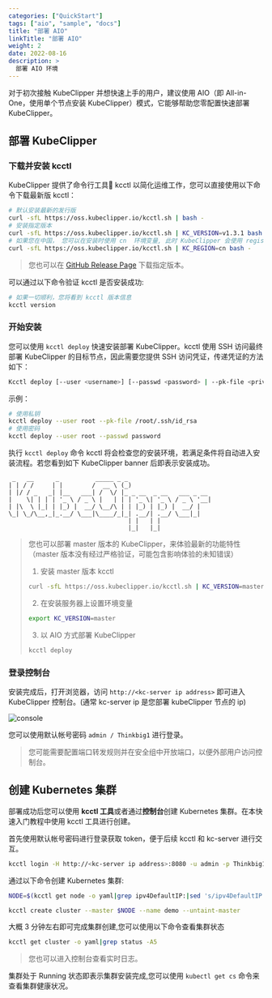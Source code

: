 ```yaml
---
categories: ["QuickStart"]
tags: ["aio", "sample", "docs"]
title: "部署 AIO"
linkTitle: "部署 AIO"
weight: 2
date: 2022-08-16
description: >
  部署 AIO 环境
---
```


对于初次接触 KubeClipper 并想快速上手的用户，建议使用 AIO（即 All-in-One，使用单个节点安装 KubeClipper）模式，它能够帮助您零配置快速部署 KubeClipper。


## 部署 KubeClipper

### 下载并安装 kcctl

KubeClipper 提供了命令行工具🔧 kcctl 以简化运维工作，您可以直接使用以下命令下载最新版 kcctl：

```bash
# 默认安装最新的发行版
curl -sfL https://oss.kubeclipper.io/kcctl.sh | bash -
# 安装指定版本
curl -sfL https://oss.kubeclipper.io/kcctl.sh | KC_VERSION=v1.3.1 bash -
# 如果您在中国， 您可以在安装时使用 cn  环境变量, 此时 KubeClipper 会使用 registry.aliyuncs.com/google_containers 代替 k8s.gcr.io
curl -sfL https://oss.kubeclipper.io/kcctl.sh | KC_REGION=cn bash -
```

> 您也可以在 [GitHub Release Page](https://github.com/kubeclipper/kubeclipper/releases) 下载指定版本。

可以通过以下命令验证 kcctl 是否安装成功:

```bash
# 如果一切顺利，您将看到 kcctl 版本信息
kcctl version
```

### 开始安装

您可以使用 `kcctl deploy` 快速安装部署 KubeClipper。kcctl 使用 SSH 访问最终部署 KubeClipper 的目标节点，因此需要您提供 SSH 访问凭证，传递凭证的方法如下：

```bash
Kcctl deploy [--user <username>] [--passwd <password> | --pk-file <private key path>]
```

示例：
```bash
# 使用私钥
kcctl deploy --user root --pk-file /root/.ssh/id_rsa
# 使用密码
kcctl deploy --user root --passwd password
```

执行 `kcctl deploy` 命令 kcctl 将会检查您的安装环境，若满足条件将自动进入安装流程。若您看到如下 KubeClipper banner 后即表示安装成功。

```console
 _   __      _          _____ _ _
| | / /     | |        /  __ \ (_)
| |/ / _   _| |__   ___| /  \/ |_ _ __  _ __   ___ _ __
|    \| | | | '_ \ / _ \ |   | | | '_ \| '_ \ / _ \ '__|
| |\  \ |_| | |_) |  __/ \__/\ | | |_) | |_) |  __/ |
\_| \_/\__,_|_.__/ \___|\____/_|_| .__/| .__/ \___|_|
                                 | |   | |
                                 |_|   |_|
```

> 您也可以部署 master 版本的 KubeClipper，来体验最新的功能特性（master 版本没有经过严格验证，可能包含影响体验的未知错误）
> 
> 1. 安装 master 版本 kcctl
> 
> ```bash
> curl -sfL https://oss.kubeclipper.io/kcctl.sh | KC_VERSION=master bash -
> ```
> 
> 2. 在安装服务器上设置环境变量
> 
> ```bash
> export KC_VERSION=master
> ```
> 
> 3. 以 AIO 方式部署 KubeClipper
> 
> ```bash
> kcctl deploy
> ```

### 登录控制台

安装完成后，打开浏览器，访问 `http://<kc-server ip address>` 即可进入 KubeClipper 控制台。(通常 kc-server ip 是您部署 kubeClipper 节点的 ip)

![console](/images/docs-quickstart/console-login.png)

您可以使用默认帐号密码 `admin / Thinkbig1` 进行登录。

> 您可能需要配置端口转发规则并在安全组中开放端口，以便外部用户访问控制台。

## 创建 Kubernetes 集群

部署成功后您可以使用 **kcctl 工具**或者通过**控制台**创建 Kubernetes 集群。在本快速入门教程中使用 kcctl 工具进行创建。

首先使用默认帐号密码进行登录获取 token，便于后续 kcctl 和 kc-server 进行交互。

```bash
kcctl login -H http://<kc-server ip address>:8080 -u admin -p Thinkbig1
```

通过以下命令创建 Kubernetes 集群:

```bash
NODE=$(kcctl get node -o yaml|grep ipv4DefaultIP:|sed 's/ipv4DefaultIP: //')

kcctl create cluster --master $NODE --name demo --untaint-master
```

大概 3 分钟左右即可完成集群创建,您可以使用以下命令查看集群状态

```bash
kcctl get cluster -o yaml|grep status -A5
```

> 您也可以进入控制台查看实时日志。

集群处于 Running 状态即表示集群安装完成,您可以使用 `kubectl get cs` 命令来查看集群健康状况。

